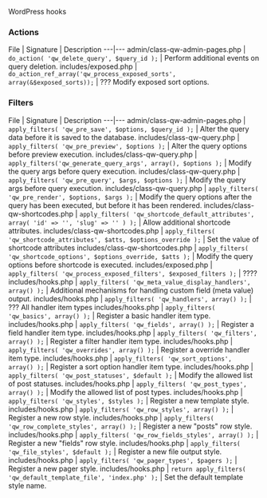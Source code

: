 WordPress hooks

### Actions

File | Signature | Description
---|---
admin/class-qw-admin-pages.php | `do_action( 'qw_delete_query', $query_id );` | Perform additional events on query deletion.
includes/exposed.php | `do_action_ref_array('qw_process_exposed_sorts', array(&$exposed_sorts));` | ??? Modify exposed sort options.


### Filters

File | Signature | Description
---|---
admin/class-qw-admin-pages.php | `apply_filters( 'qw_pre_save', $options, $query_id );` | Alter the query data before it is saved to the database. 
includes/class-qw-query.php | `apply_filters( 'qw_pre_preview', $options );` | Alter the query options before preview execution.
includes/class-qw-query.php | `apply_filters('qw_generate_query_args', array(), $options );` | Modify the query args before query execution.
includes/class-qw-query.php | `apply_filters( 'qw_pre_query', $args, $options );` | Modify the query args before query execution.
includes/class-qw-query.php | `apply_filters( 'qw_pre_render', $options, $args );` | Modify the query options after the query has been executed, but before it has been rendered.
includes/class-qw-shortcodes.php | `apply_filters( 'qw_shortcode_default_attributes', array( 'id' => '', 'slug' => '' ) );` | Allow additional shortcode attributes.
includes/class-qw-shortcodes.php | `apply_filters( 'qw_shortcode_attributes', $atts, $options_override );` | Set the value of shortcode attributes
includes/class-qw-shortcodes.php | `apply_filters( 'qw_shortcode_options', $options_override, $atts );` | Modify the query options before shortcode is executed.
includes/exposed.php | `apply_filters( 'qw_process_exposed_filters', $exposed_filters );` | ????
includes/hooks.php | `apply_filters( 'qw_meta_value_display_handlers', array() );` | Additional mechanisms for handling custom field (meta value) output.
includes/hooks.php | `apply_filters( 'qw_handlers', array() );` | ??? All handler item types
includes/hooks.php | `apply_filters( 'qw_basics', array() );` | Register a basic handler item type.
includes/hooks.php | `apply_filters( 'qw_fields', array() );` | Register a field handler item type.
includes/hooks.php | `apply_filters( 'qw_filters', array() );` | Register a filter handler item type.
includes/hooks.php | `apply_filters( 'qw_overrides', array() );` | Register a override handler item type.
includes/hooks.php | `apply_filters( 'qw_sort_options', array() );` | Register a sort option handler item type.
includes/hooks.php | `apply_filters( 'qw_post_statuses', $default );` | Modify the allowed list of post statuses. 
includes/hooks.php | `apply_filters( 'qw_post_types', array() );` | Modify the allowed list of post types.
includes/hooks.php | `apply_filters( 'qw_styles', $styles );` | Register a new template style.
includes/hooks.php | `apply_filters( 'qw_row_styles', array() );` | Register a new row style.
includes/hooks.php | `apply_filters( 'qw_row_complete_styles', array() );` | Register a new "posts" row style. 
includes/hooks.php | `apply_filters( 'qw_row_fields_styles', array() );` | Register a new "fields" row style.
includes/hooks.php | `apply_filters( 'qw_file_styles', $default );` | Register a new file output style.
includes/hooks.php | `apply_filters( 'qw_pager_types', $pagers );` | Register a new pager style.
includes/hooks.php | `return apply_filters( 'qw_default_template_file', 'index.php' );` | Set the default template style name.

